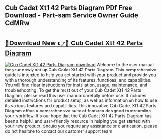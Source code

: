 ## Cub Cadet Xt1 42 Parts Diagram PDf Free Download - Part-sam Service Owner Guide CdMRw

# <h2><a href="http://dfiajmz.blite.top/?on=Cub+Cadet+Xt1+42+Parts+Diagram">🔗Download New 👉🔴 Cub Cadet Xt1 42 Parts Diagram</a></h2>

[![Cub Cadet Xt1 42 Parts Diagram download](https://i.imgur.com/lujVjoI.png)](http://dfiajmz.blite.top/?on=Cub+Cadet+Xt1+42+Parts+Diagram)
Welcome to the user manual for your newly set up Cub Cadet Xt1 42 Parts Diagram. This comprehensive guide is intended to help you get started with your product and provide you with a thorough understanding of its features, functions, and capabilities. You will find clear instructions for installation, usage, maintenance, and troubleshooting. To get the most out of your Cub Cadet Xt1 42 Parts Diagram, please read this user manual carefully before use. It includes detailed instructions for product setup, as well as information on how to use its various features and capabilities. This innovative Cub Cadet Xt1 42 Parts Diagram offers a comprehensive suite of features designed to streamline your workflow. It's our hope that the Cub Cadet Xt1 42 Parts Diagram has been a helpful and user-friendly resource in helping you get started with your new product. Should you require any assistance or clarification, please do not hesitate to contact our customer support team.
